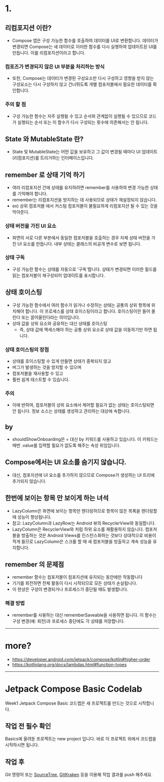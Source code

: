 # 1.

## 리컴포지션 이란?

- Compose 앱은 구성 가능한 함수를 호출하여 데이터를 UI로 변환합니다. 데이터가 변경되면 Compose는 새 데이터로 이러한 함수를 다시 실행하여 업데이트된 UI를 만듭니다. 이를 리컴포지션이라고 합니다.

### 컴포즈가 변경되지 않은 UI 부분을 처리하는 방식

- 또한, Compose는 데이터가 변경된 구성요소만 다시 구성하고 영향을 받지 않는 구성요소는 다시 구성하지 않고 건너뛰도록 개별 컴포저블에서 필요한 데이터를 확인합니다.

### 주의 할 점

- 구성 가능한 함수는 자주 실행될 수 있고 순서와 관계없이 실행될 수 있으므로 코드가 실행되는 순서 또는 이 함수가 다시 구성되는 횟수에 의존해서는 안 됩니다.

## State 와 MutableState 란?

- State 및 MutableState는 어떤 값을 보유하고 그 값이 변경될 때마다 UI 업데이트(리컴포지션)를 트리거하는 인터페이스입니다.

## remember 로 상태 기억 하기

- 여러 리컴포지션 간에 상태를 유지하려면 remember를 사용하여 변경 가능한 상태를 기억해야 합니다.
- remember는 리컴포지션을 방지하는 데 사용되므로 상태가 재설정되지 않습니다.
- ex) 상위 컴포저블 에서 커스텀 컴포저블이 불필요하게 리컴포지션 될 수 있는 것을 막아준다.

### 상태 버전을 가진 UI 요소

- 화면의 서로 다른 부분에서 동일한 컴포저블을 호출하는 경우 자체 상태 버전을 가진 UI 요소를 만듭니다. 내부 상태는 클래스의 비공개 변수로 보면 됩니다.

### 상태 구독

- 구성 가능한 함수는 상태를 자동으로 '구독'합니다. 상태가 변경되면 이러한 필드를 읽는 컴포저블이 재구성되어 업데이트를 표시합니다.

## 상태 호이스팅

- 구성 가능한 함수에서 여러 함수가 읽거나 수정하는 상태는 공통의 상위 항목에 위치해야 합니다. 이 프로세스를 상태 호이스팅이라고 합니다. 호이스팅이란 들어 올린다 또는 끌어올린다라는 의미입니다.
- 상태 값을 상위 요소와 공유하는 대신 상태를 호이스팅
  - 즉, 상태 값에 액세스해야 하는 공통 상위 요소로 상태 값을 이동하기만 하면 됩니다.
### 상태 호이스팅의 장점

- 상태를 호이스팅할 수 있게 만들면 상태가 중복되지 않고
- 버그가 발생하는 것을 방지할 수 있으며 
- 컴포저블을 재사용할 수 있고 
- 훨씬 쉽게 테스트할 수 있습니다.

### 주의

- 이에 반하여, 컴포저블의 상위 요소에서 제어할 필요가 없는 상태는 호이스팅되면 안 됩니다. 정보 소스는 상태를 생성하고 관리하는 대상에 속합니다.

## by

- shouldShowOnboarding은 = 대신 by 키워드를 사용하고 있습니다. 이 키워드는 매번 .value를 입력할 필요가 없도록 해주는 속성 위임입니다.


## Compose에서는 UI 요소를 숨기지 않습니다. 
- 대신, 컴포지션에 UI 요소를 추가하지 않으므로 Compose가 생성하는 UI 트리에 추가되지 않습니다.

## 한번에 보이는 항목 만 보이게 하는 녀석

- LazyColumn은 화면에 보이는 항목만 렌더링하므로 항목이 많은 목록을 렌더링할 때 성능이 향상됩니다.
- 참고: LazyColumn과 LazyRow는 Android 뷰의 RecyclerView와 동일합니다.
- LazyColumn은 RecyclerView와 처럼 하위 요소를 재활용하지 않습니다. 컴포저블을 방출하는 것은 Android Views를 인스턴스화하는 것보다 상대적으로 비용이 적게 들므로 LazyColumn은 스크롤 할 때 새 컴포저블을 방출하고 계속 성능을 유지합니다.

## remember 의 문제점

- remember 함수는 컴포저블이 컴포지션에 유지되는 동안에만 작동합니다
- 기기를 회전하면 전체 활동이 다시 시작되므로 모든 상태가 손실됩니다. 
- 이 현상은 구성이 변경되거나 프로세스가 중단될 때도 발생합니다.

### 해결 방법

- remember를 사용하는 대신 rememberSaveable을 사용하면 됩니다. 이 함수는 구성 변경(예: 회전)과 프로세스 중단에도 각 상태를 저장합니다.

--------------

# more?

- https://developer.android.com/jetpack/compose/kotlin#higher-order
- https://kotlinlang.org/docs/lambdas.html#function-types


--------------

# Jetpack Compose Basic Codelab
Week1 Jetpack Compose Basic 코드랩은 새 프로젝트를 만드는 것으로 시작합니다.

## 작업 전 필수 확인
Basics에 올려둔 프로젝트는 new project 입니다. 바로 이 프로젝트 위에서 코드랩을 시작하시면 됩니다. 

## 작업 후
Git 명령어 또는 [SourceTree](https://www.sourcetreeapp.com/), [GitKraken](https://www.gitkraken.com/) 등을 이용해 작업 결과를 push 해주세요.
